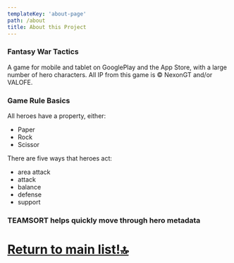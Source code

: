```yaml
---
templateKey: 'about-page'
path: /about
title: About this Project
---
```

### Fantasy War Tactics
A game for mobile and tablet on GooglePlay and the App Store, with a large number of hero characters. All IP from this game is © NexonGT and/or VALOFE.

### Game Rule Basics
All heroes have a property, either:
- Paper
- Rock
- Scissor

There are five ways that heroes act:
- area attack
- attack
- balance
- defense
- support

### TEAMSORT helps quickly move through hero metadata

# [Return to main list!🔝](/)
